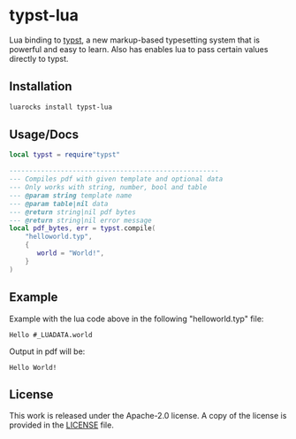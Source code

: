 # typst-lua


Lua binding to [typst](https://github.com/typst/typst),
a new markup-based typesetting system that is powerful and easy to learn. Also has enables lua to pass certain values directly to typst.

## Installation

```bash
luarocks install typst-lua
```

## Usage/Docs

```lua
local typst = require"typst"

-----------------------------------------------------
--- Compiles pdf with given template and optional data
--- Only works with string, number, bool and table
--- @param string template name
--- @param table|nil data 
--- @return string|nil pdf bytes
--- @return string|nil error message
local pdf_bytes, err = typst.compile(
    "helloworld.typ",
    {
       world = "World!",
    }
)

```

## Example

Example with the lua code above in the following "helloworld.typ" file:
```typst
Hello #_LUADATA.world

```

Output in pdf will be:

```
Hello World!
```

## License

This work is released under the Apache-2.0 license. A copy of the license is provided in the [LICENSE](./LICENSE) file.

